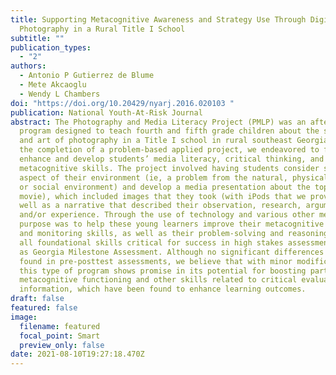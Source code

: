 ```yaml
---
title: Supporting Metacognitive Awareness and Strategy Use Through Digital
  Photography in a Rural Title I School
subtitle: ""
publication_types:
  - "2"
authors:
  - Antonio P Gutierrez de Blume
  - Mete Akcaoglu
  - Wendy L Chambers
doi: "https://doi.org/10.20429/nyarj.2016.020103 "
publication: National Youth-At-Risk Journal
abstract: The Photography and Media Literacy Project (PMLP) was an after-school
  program designed to teach fourth and fifth grade children about the science
  and art of photography in a Title I school in rural southeast Georgia. Through
  the completion of a problem-based applied project, we endeavored to further
  enhance and develop students’ media literacy, critical thinking, and
  metacognitive skills. The project involved having students consider some
  aspect of their environment (ie, a problem from the natural, physical, school
  or social environment) and develop a media presentation about the topic (eg, a
  movie), which included images that they took (with iPods that we provided), as
  well as a narrative that described their observation, research, argument
  and/or experience. Through the use of technology and various other media, our
  purpose was to help these young learners improve their metacognitive planning
  and monitoring skills, as well as their problem-solving and reasoning ability,
  all foundational skills critical for success in high stakes assessments such
  as Georgia Milestone Assessment. Although no significant differences were
  found in pre-posttest assessments, we believe that with minor modifications,
  this type of program shows promise in its potential for boosting participants’
  metacognitive functioning and other skills related to critical evaluation of
  information, which have been found to enhance learning outcomes.
draft: false
featured: false
image:
  filename: featured
  focal_point: Smart
  preview_only: false
date: 2021-08-10T19:27:18.470Z
---
```

